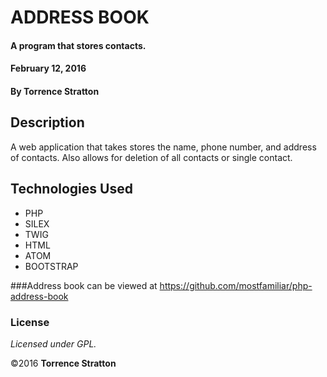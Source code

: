 # ADDRESS BOOK

#### A program that stores contacts.

#### February 12, 2016

#### By Torrence Stratton

## Description

A web application that takes stores the name, phone number, and address of contacts. Also allows for deletion of all contacts or single contact.


## Technologies Used

* PHP
* SILEX
* TWIG
* HTML
* ATOM
* BOOTSTRAP

###Address book can be viewed at https://github.com/mostfamiliar/php-address-book 


### License

*Licensed under GPL.*

&copy;2016 **Torrence Stratton**

